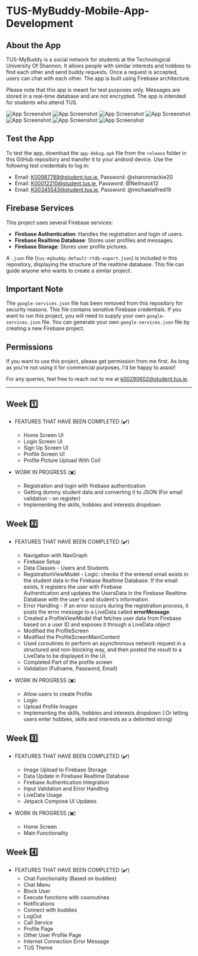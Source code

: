 # TUS-MyBuddy-Mobile-App-Development

## About the App

TUS-MyBuddy is a social network for students at the Technological University Of Shannon. It allows people with similar interests and hobbies to find each other and send buddy requests. Once a request is accepted, users can chat with each other. The app is built using Firebase architecture.

Please note that this app is meant for test purposes only. Messages are stored in a real-time database and are not encrypted. The app is intended for students who attend TUS.

![App Screenshot](images/app-screenshot%20(1).jpg)
![App Screenshot](images/app-screenshot%20(2).jpg)
![App Screenshot](images/app-screenshot%20(3).jpg)
![App Screenshot](images/app-screenshot%20(4).jpg)
![App Screenshot](images/app-screenshot%20(5).jpg)
![App Screenshot](images/app-screenshot%20(6).jpg)
![App Screenshot](images/app-screenshot%20(7).jpg)



## Test the App

To test the app, download the `app-debug.apk` file from the `release` folder in this GitHub repository and transfer it to your android device. Use the following test credentials to log in:

- Email: K00987789@student.tus.ie, Password: @sharonmackie20
- Email: K00012210@student.tus.ie, Password: @Neilmack12
- Email: K00345543@student.tus.ie, Password: @michaelalfred19

## Firebase Services

This project uses several Firebase services:

- **Firebase Authentication**: Handles the registration and login of users.
- **Firebase Realtime Database**: Stores user profiles and messages.
- **Firebase Storage**: Stores user profile pictures.

A `.json` file (`tus-mybuddy-default-rtdb-export.json`) is included in this repository, displaying the structure of the realtime database. This file can guide anyone who wants to create a similar project.

## Important Note

The `google-services.json` file has been removed from this repository for security reasons. This file contains sensitive Firebase credentials. If you want to run this project, you will need to supply your own `google-services.json` file. You can generate your own `google-services.json` file by creating a new Firebase project.

## Permissions

If you want to use this project, please get permission from me first. As long as you're not using it for commercial purposes, I'd be happy to assist!

For any queries, feel free to reach out to me at k00290602@student.tus.ie.


-----------------------------------  ----------------------------------------------------------------------- --------------------------------
## Week :one:
- FEATURES THAT HAVE BEEN COMPLETED (:heavy_check_mark:)
  - Home Screen UI
  - Login Screen UI
  - Sign Up Screen UI
  - Profile Screen UI
  - Profile Picture Upload With Coil

- WORK IN PROGRESS (:heavy_multiplication_x:)
  - Registration and login with firebase authentication
  - Getting dummy student data and converting it to JSON (For email validation - on register)
  - Implementing the skills, hobbies and interests dropdown 

## Week :two:
- FEATURES THAT HAVE BEEN COMPLETED (:heavy_check_mark:)
  - Navigation with NavGraph
  - Firebase Setup
  - Data Classes - Users and Students
  - RegistrationViewModel - Logic: checks if the entered email exists in the student data in the Firebase Realtime Database. If the email exists, it registers the user with Firebase     
    Authentication and updates the UsersData in the Firebase Realtime Database with the user's and student's information.
  - Error Handling - If an error occurs during the registration process, it posts the error message to a LiveData called **errorMessage**.
  - Created a ProfileViewModel that fetches user data from Firebase based on a user ID and exposes it through a LiveData object
  - Modified the ProfileScreen
  - Modified the ProfileScreenMainContent
  - Used coroutines to perform an asynchronous network request in a structured and non-blocking way, and then posted the result to a LiveData to be displayed in the UI.
  - Completed Part of the profile screen
  - Validation (Fullname, Password, Email)


- WORK IN PROGRESS (:heavy_multiplication_x:)
  - Allow users to create Profile
  - Login
  - Upload Profile Images
  - Implementing the skills, hobbies and interests dropdown (:Or letting users enter hobbies, skills and interests as a delimited string)

## Week :three:
- FEATURES THAT HAVE BEEN COMPLETED (:heavy_check_mark:)
  - Image Upload to Firebase Storage
  - Data Update in Firebase Realtime Database
  - Firebase Authentication Integration
  - Input Validation and Error Handling
  - LiveData Usage
  - Jetpack Compose UI Updates


- WORK IN PROGRESS (:heavy_multiplication_x:)
  - Home Screen
  - Main Functionality
 
## Week :four:
- FEATURES THAT HAVE BEEN COMPLETED (:heavy_check_mark:)
  - Chat Functionality (Based on buddies)
  - Chat Menu
  - Block User
  - Execute functions with couroutines
  - Notifications
  - Connect with buddies
  - LogOut
  - Call Service
  - Profile Page
  - Other User Profile Page
  - Internet Connection Error Message
  - TUS Theme
